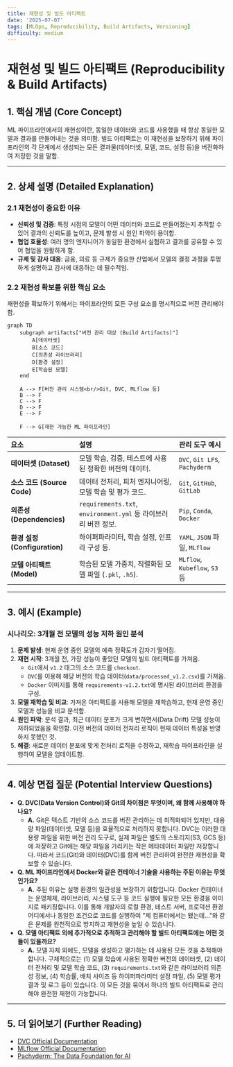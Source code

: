 ```yaml
---
title: 재현성 및 빌드 아티팩트
date: '2025-07-07'
tags: [MLOps, Reproducibility, Build Artifacts, Versioning]
difficulty: medium
---
```


# 재현성 및 빌드 아티팩트 (Reproducibility & Build Artifacts)

## 1. 핵심 개념 (Core Concept)

ML 파이프라인에서의 재현성이란, 동일한 데이터와 코드를 사용했을 때 항상 동일한 모델과 결과를 만들어내는 것을 의미함. 빌드 아티팩트는 이 재현성을 보장하기 위해 파이프라인의 각 단계에서 생성되는 모든 결과물(데이터셋, 모델, 코드, 설정 등)을 버전화하여 저장한 것을 말함.

______________________________________________________________________

## 2. 상세 설명 (Detailed Explanation)

### 2.1 재현성이 중요한 이유

- **신뢰성 및 검증**: 특정 시점의 모델이 어떤 데이터와 코드로 만들어졌는지 추적할 수 있어 결과의 신뢰도를 높이고, 문제 발생 시 원인 파악이 용이함.
- **협업 효율성**: 여러 명의 엔지니어가 동일한 환경에서 실험하고 결과를 공유할 수 있어 협업을 원활하게 함.
- **규제 및 감사 대응**: 금융, 의료 등 규제가 중요한 산업에서 모델의 결정 과정을 투명하게 설명하고 감사에 대응하는 데 필수적임.

### 2.2 재현성 확보를 위한 핵심 요소

재현성을 확보하기 위해서는 파이프라인의 모든 구성 요소를 명시적으로 버전 관리해야 함.

```mermaid
graph TD
    subgraph artifacts["버전 관리 대상 (Build Artifacts)"]
        A[데이터셋]
        B[소스 코드]
        C[의존성 라이브러리]
        D[환경 설정]
        E[학습된 모델]
    end

    A --> F[버전 관리 시스템<br/>Git, DVC, MLflow 등]
    B --> F
    C --> F
    D --> F
    E --> F

    F --> G[재현 가능한 ML 파이프라인]
```

| 요소                          | 설명                                                           | 관리 도구 예시                |
| :---------------------------- | :------------------------------------------------------------- | :---------------------------- |
| **데이터셋 (Dataset)**        | 모델 학습, 검증, 테스트에 사용된 정확한 버전의 데이터.         | `DVC`, `Git LFS`, `Pachyderm` |
| **소스 코드 (Source Code)**   | 데이터 전처리, 피처 엔지니어링, 모델 학습 및 평가 코드.        | `Git`, `GitHub`, `GitLab`     |
| **의존성 (Dependencies)**     | `requirements.txt`, `environment.yml` 등 라이브러리 버전 정보. | `Pip`, `Conda`, `Docker`      |
| **환경 설정 (Configuration)** | 하이퍼파라미터, 학습 설정, 인프라 구성 등.                     | `YAML`, `JSON` 파일, `MLflow` |
| **모델 아티팩트 (Model)**     | 학습된 모델 가중치, 직렬화된 모델 파일 (`.pkl`, `.h5`).        | `MLflow`, `Kubeflow`, `S3` 등 |

______________________________________________________________________

## 3. 예시 (Example)

### 시나리오: 3개월 전 모델의 성능 저하 원인 분석

1. **문제 발생**: 현재 운영 중인 모델의 예측 정확도가 갑자기 떨어짐.
1. **재현 시작**: 3개월 전, 가장 성능이 좋았던 모델의 빌드 아티팩트를 가져옴.
   - `Git`에서 `v1.2` 태그의 소스 코드를 `checkout`.
   - `DVC`를 이용해 해당 버전의 학습 데이터(`data/processed_v1.2.csv`)를 가져옴.
   - `Docker` 이미지를 통해 `requirements-v1.2.txt`에 명시된 라이브러리 환경을 구성.
1. **모델 재학습 및 비교**: 가져온 아티팩트를 사용해 모델을 재학습하고, 현재 운영 중인 모델과 성능을 비교 분석함.
1. **원인 파악**: 분석 결과, 최근 데이터 분포가 크게 변하면서(Data Drift) 모델 성능이 저하되었음을 확인함. 이전 버전의 데이터 전처리 로직이 현재 데이터 특성을 반영하지 못했던 것.
1. **해결**: 새로운 데이터 분포에 맞게 전처리 로직을 수정하고, 재학습 파이프라인을 실행하여 모델을 업데이트함.

______________________________________________________________________

## 4. 예상 면접 질문 (Potential Interview Questions)

- **Q. DVC(Data Version Control)와 Git의 차이점은 무엇이며, 왜 함께 사용해야 하나요?**
  - **A.** Git은 텍스트 기반의 소스 코드를 버전 관리하는 데 최적화되어 있지만, 대용량 파일(데이터셋, 모델 등)을 효율적으로 처리하지 못합니다. DVC는 이러한 대용량 파일을 위한 버전 관리 도구로, 실제 파일은 별도의 스토리지(S3, GCS 등)에 저장하고 Git에는 해당 파일을 가리키는 작은 메타데이터 파일만 저장합니다. 따라서 코드(Git)와 데이터(DVC)를 함께 버전 관리하여 완전한 재현성을 확보할 수 있습니다.
- **Q. ML 파이프라인에서 Docker와 같은 컨테이너 기술을 사용하는 주된 이유는 무엇인가요?**
  - **A.** 주된 이유는 실행 환경의 일관성을 보장하기 위함입니다. Docker 컨테이너는 운영체제, 라이브러리, 시스템 도구 등 코드 실행에 필요한 모든 환경을 이미지로 패키징합니다. 이를 통해 개발자의 로컬 환경, 테스트 서버, 프로덕션 환경 어디에서나 동일한 조건으로 코드를 실행하여 "제 컴퓨터에서는 됐는데..."와 같은 문제를 원천적으로 방지하고 재현성을 높일 수 있습니다.
- **Q. 모델 아티팩트 외에 추가적으로 추적하고 관리해야 할 빌드 아티팩트에는 어떤 것들이 있을까요?**
  - **A.** 모델 자체 외에도, 모델을 생성하고 평가하는 데 사용된 모든 것을 추적해야 합니다. 구체적으로는 (1) 모델 학습에 사용된 정확한 버전의 데이터셋, (2) 데이터 전처리 및 모델 학습 코드, (3) `requirements.txt`와 같은 라이브러리 의존성 정보, (4) 학습률, 배치 사이즈 등 하이퍼파라미터 설정 파일, (5) 모델 평가 결과 및 로그 등이 있습니다. 이 모든 것을 묶어서 하나의 빌드 아티팩트로 관리해야 완전한 재현이 가능합니다.

______________________________________________________________________

## 5. 더 읽어보기 (Further Reading)

- [DVC Official Documentation](https://dvc.org/doc)
- [MLflow Official Documentation](https://mlflow.org/docs/latest/index.html)
- [Pachyderm: The Data Foundation for AI](https://www.pachyderm.com/)
